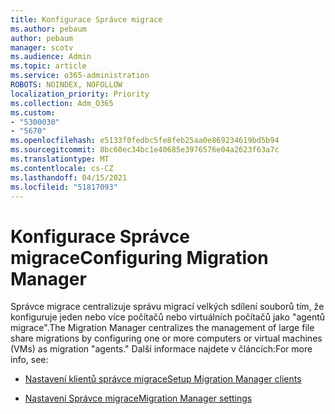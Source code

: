 ```yaml
---
title: Konfigurace Správce migrace
ms.author: pebaum
author: pebaum
manager: scotv
ms.audience: Admin
ms.topic: article
ms.service: o365-administration
ROBOTS: NOINDEX, NOFOLLOW
localization_priority: Priority
ms.collection: Adm_O365
ms.custom:
- "5300030"
- "5670"
ms.openlocfilehash: e5133f0fedbc5fe8feb25aa0e869234619bd5b94
ms.sourcegitcommit: 8bc60ec34bc1e40685e3976576e04a2623f63a7c
ms.translationtype: MT
ms.contentlocale: cs-CZ
ms.lasthandoff: 04/15/2021
ms.locfileid: "51817093"
---
```

# <a name="configuring-migration-manager"></a><span data-ttu-id="2c45e-102">Konfigurace Správce migrace</span><span class="sxs-lookup"><span data-stu-id="2c45e-102">Configuring Migration Manager</span></span>

<span data-ttu-id="2c45e-103">Správce migrace centralizuje správu migrací velkých sdílení souborů tím, že konfiguruje jeden nebo více počítačů nebo virtuálních počítačů jako "agentů migrace".</span><span class="sxs-lookup"><span data-stu-id="2c45e-103">The Migration Manager centralizes the management of large file share migrations by configuring one or more computers or virtual machines (VMs) as migration "agents."</span></span> <span data-ttu-id="2c45e-104">Další informace najdete v článcích:</span><span class="sxs-lookup"><span data-stu-id="2c45e-104">For more info, see:</span></span>

- [<span data-ttu-id="2c45e-105">Nastavení klientů správce migrace</span><span class="sxs-lookup"><span data-stu-id="2c45e-105">Setup Migration Manager clients</span></span>](https://docs.microsoft.com/sharepointmigration/mm-setup-clients)

- [<span data-ttu-id="2c45e-106">Nastavení Správce migrace</span><span class="sxs-lookup"><span data-stu-id="2c45e-106">Migration Manager settings</span></span>](https://docs.microsoft.com/sharepointmigration/mm-settings)
